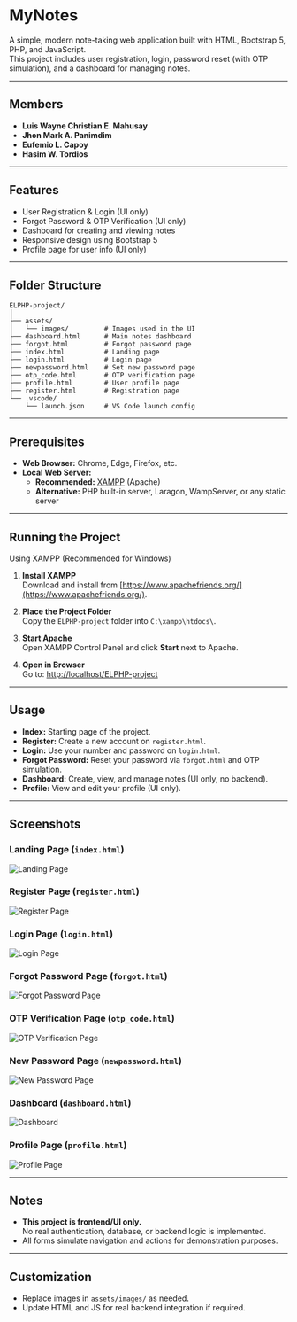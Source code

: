 # MyNotes

A simple, modern note-taking web application built with HTML, Bootstrap 5, PHP, and JavaScript.  
This project includes user registration, login, password reset (with OTP simulation), and a dashboard for managing notes.

---

## Members

- **Luis Wayne Christian E. Mahusay**
- **Jhon Mark A. Panimdim**
- **Eufemio L. Capoy**
- **Hasim W. Tordios**

---

## Features

- User Registration & Login (UI only)
- Forgot Password & OTP Verification (UI only)
- Dashboard for creating and viewing notes
- Responsive design using Bootstrap 5
- Profile page for user info (UI only)

---

## Folder Structure

```
ELPHP-project/
│
├── assets/
│   └── images/         # Images used in the UI
├── dashboard.html      # Main notes dashboard
├── forgot.html         # Forgot password page
├── index.html          # Landing page
├── login.html          # Login page
├── newpassword.html    # Set new password page
├── otp_code.html       # OTP verification page
├── profile.html        # User profile page
├── register.html       # Registration page
└── .vscode/
    └── launch.json     # VS Code launch config
```

---

## Prerequisites

- **Web Browser:** Chrome, Edge, Firefox, etc.
- **Local Web Server:**  
  - **Recommended:** [XAMPP](https://www.apachefriends.org/) (Apache)
  - **Alternative:** PHP built-in server, Laragon, WampServer, or any static server

---

## Running the Project

Using XAMPP (Recommended for Windows)

1. **Install XAMPP**  
   Download and install from [https://www.apachefriends.org/](https://www.apachefriends.org/).

2. **Place the Project Folder**  
   Copy the `ELPHP-project` folder into `C:\xampp\htdocs\`.

3. **Start Apache**  
   Open XAMPP Control Panel and click **Start** next to Apache.

4. **Open in Browser**  
   Go to: [http://localhost/ELPHP-project](http://localhost/ELPHP-project)

---

## Usage
- **Index:** Starting page of the project.
- **Register:** Create a new account on `register.html`.
- **Login:** Use your number and password on `login.html`.
- **Forgot Password:** Reset your password via `forgot.html` and OTP simulation.
- **Dashboard:** Create, view, and manage notes (UI only, no backend).
- **Profile:** View and edit your profile (UI only).

---

## Screenshots

### Landing Page (`index.html`)
![Landing Page](assets/images/screenshot_index.png)

### Register Page (`register.html`)
![Register Page](assets/images/screenshot_register.png)

### Login Page (`login.html`)
![Login Page](assets/images/screenshot_login.png)

### Forgot Password Page (`forgot.html`)
![Forgot Password Page](assets/images/screenshot_forgot.png)

### OTP Verification Page (`otp_code.html`)
![OTP Verification Page](assets/images/screenshot_otp.png)

### New Password Page (`newpassword.html`)
![New Password Page](assets/images/screenshot_newpassword.png)

### Dashboard (`dashboard.html`)
![Dashboard](assets/images/screenshot_dashboard.png)

### Profile Page (`profile.html`)
![Profile Page](assets/images/screenshot_profile.png)

---

## Notes

- **This project is frontend/UI only.**  
  No real authentication, database, or backend logic is implemented.
- All forms simulate navigation and actions for demonstration purposes.

---

## Customization

- Replace images in `assets/images/` as needed.
- Update HTML and JS for real backend integration if required.
